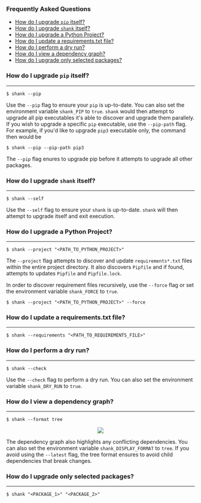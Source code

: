 ### Frequently Asked Questions

* [How do I upgrade `pip` itself?](#how-do-i-upgrade-pip-itself)
* [How do I upgrade `shank` itself?](#how-do-i-upgrade-shank-itself)
* [How do I upgrade a Python Project?](#how-do-i-upgrade-a-python-project)
* [How do I update a requirements.txt file?](#how-do-i-update-a-requirementstxt-file)
* [How do I perform a dry run?](#how-do-i-perform-a-dry-run)
* [How do I view a dependency graph?](#how-do-i-view-a-dependency-graph)
* [How do I upgrade only selected packages?](#how-do-i-upgrade-only-selected-packages)

### How do I upgrade `pip` itself?
---

```
$ shank --pip
```

Use the `--pip` flag to ensure your `pip` is up-to-date. You can also set the 
environment variable `shank_PIP` to `true`. `shank` would then 
attempt to upgrade all pip executables it's able to discover and upgrade 
them parallely. If you wish to upgrade a specific `pip` executable, use the 
`--pip-path` flag. For example, if you'd like to upgrade `pip3` executable only, 
the command then would be

```
$ shank --pip --pip-path pip3
```

The `--pip` flag enures to upgrade pip before it attempts to upgrade all other 
packages.

### How do I upgrade `shank` itself?
---

```
$ shank --self
```

Use the `--self` flag to ensure your `shank` is up-to-date. `shank`
 will then attempt to upgrade itself and exit execution.

### How do I upgrade a Python Project?
---

```
$ shank --project "<PATH_TO_PYTHON_PROJECT>"
```

The `--project` flag attempts to discover and update `requirements*.txt` files 
within the entire project directory. It also discovers `Pipfile` 
and if found, attempts to updates `Pipfile` and `Pipfile.lock`.

In order to discover requirement files recursively, use the `--force` flag
 or set the environment variable `shank_FORCE` to `true`.

```
$ shank --project "<PATH_TO_PYTHON_PROJECT>" --force
```

### How do I update a requirements.txt file?
---

```
$ shank --requirements "<PATH_TO_REQUIREMENTS_FILE>"
```

### How do I perform a dry run?
---

```
$ shank --check
```

Use the `--check` flag to perform a dry run. You can also set the 
environment variable `shank_DRY_RUN` to `true`.

### How do I view a dependency graph?
---

```
$ shank --format tree
```

<div align="center">
  <img src="docs/source/assets/demos/shank-format-tree.gif">
</div>

The dependency graph also highlights any conflicting dependencies. 
You can also set the environment variable `shank_DISPLAY_FORMAT` to `tree`.
 If you avoid using the `--latest` flag, the tree format ensures to avoid
 child dependencies that break changes.

### How do I upgrade only selected packages?
---

```
$ shank "<PACKAGE_1>" "<PACKAGE_2>"
```
